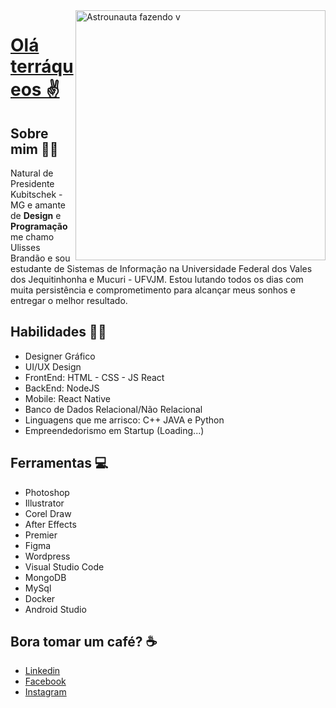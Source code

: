 <img src="https://i.imgur.com/i55ktTL.png" min-width="400px" max-width="400px" width="400px" align="right" alt="Astrounauta fazendo v">

# <a href="https://www.instagram.com/ulisses.brandao">Olá terráqueos ✌️</a>
 ## Sobre mim 🙋‍♂️
Natural de Presidente Kubitschek - MG e amante de **Design** e **Programação** me chamo Ulisses Brandão e sou estudante de Sistemas de Informação na Universidade Federal dos Vales dos Jequitinhonha e Mucuri - UFVJM. Estou lutando todos os dias com muita persistência e comprometimento para alcançar meus sonhos e entregar o melhor resultado.
<br>

## Habilidades 👨‍💻
- Designer Gráfico 
- UI/UX Design 
- FrontEnd: HTML - CSS - JS React
- BackEnd: NodeJS
- Mobile: React Native
- Banco de Dados Relacional/Não Relacional
- Linguagens que me arrisco:  C++ JAVA e Python
- Empreendedorismo em Startup (Loading...)

## Ferramentas 💻

- Photoshop
- Illustrator
- Corel Draw
- After Effects
- Premier
- Figma
- Wordpress
- Visual Studio Code
- MongoDB
- MySql
- Docker
- Android Studio


##  Bora tomar um café?  ☕
- <a href="https://www.linkedin.com/in/ulisses-brand%C3%A3o-84a4211b5/">Linkedin</a>
- <a href="https://www.facebook.com/">Facebook</a>
- <a href="https://www.instagram.com/ulisses.brandao/">Instagram</a>
</div>
